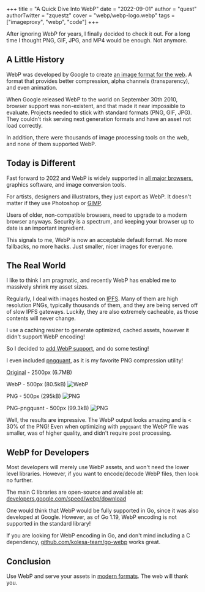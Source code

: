 +++
title = "A Quick Dive Into WebP"
date = "2022-09-01"
author = "quest"
authorTwitter = "zquestz"
cover = "webp/webp-logo.webp"
tags = ["imageproxy", "webp", "code"]
+++

After ignoring WebP for years, I finally decided to check it out. For a long time I thought PNG, GIF, JPG, and MP4 would be enough. Not anymore.

## A Little History

WebP was developed by Google to create [an image format for the web](https://developers.google.com/speed/webp/). A format that provides better compression, alpha channels (transparency), and even animation.

When Google released WebP to the world on September 30th 2010, browser support was non-existent, and that made it near impossible to evaluate. Projects needed to stick with standard formats (PNG, GIF, JPG). They couldn't risk serving next generation formats and have an asset not load correctly.

In addition, there were thousands of image processing tools on the web, and none of them supported WebP.

## Today is Different

Fast forward to 2022 and WebP is widely supported in [all major browsers](https://www.lambdatest.com/web-technologies/webp), graphics software, and image conversion tools.

For artists, designers and illustrators, they just export as WebP. It doesn't matter if they use Photoshop or [GIMP](https://www.gimp.org/).

Users of older, non-compatible browsers, need to upgrade to a modern browser anyways. Security is a spectrum, and keeping your browser up to date is an important ingredient.

This signals to me, WebP is now an acceptable default format. No more fallbacks, no more hacks. Just smaller, nicer images for everyone.

## The Real World

I like to think I am pragmatic, and recently WebP has enabled me to massively shrink my asset sizes.

Regularly, I deal with images hosted on [IPFS](https://ipfs.io). Many of them are high resolution PNGs, typically thousands of them, and they are being served off of slow IPFS gateways. Luckily, they are also extremely cacheable, as those contents will never change.

I use a caching resizer to generate optimized, cached assets, however it didn't support WebP encoding!

So I decided to [add WebP support](https://github.com/zquestz/imageproxy), and do some testing!

I even included [pngquant](https://pngquant.org/), as it is my favorite PNG compression utility!

[Original](https://clementinesnightmare.mypinata.cloud/ipfs/QmSCpGdCSo5iDXDdGcJRWA9kcB22MdBo1xwnoMpx1nj937/1169.png) - 2500px (6.7MB)

WebP - 500px (80.5kB)
![WebP](/webp/1169.webp)

PNG - 500px (295kB)
![PNG](/webp/1169.png)

PNG-pngquant - 500px (99.3kB)
![PNG](/webp/1169-pngquant.png)

Well, the results are impressive. The WebP output looks amazing and is < 30% of the PNG! Even when optimizing with `pngquant` the WebP file was smaller, was of higher quality, and didn't require post processing.

## WebP for Developers

Most developers will merely use WebP assets, and won't need the lower level libraries. However, if you want to encode/decode WebP files, then look no further.

The main C libraries are open-source and available at: [developers.google.com/speed/webp/download](https://developers.google.com/speed/webp/download)

One would think that WebP would be fully supported in Go, since it was also developed at Google. However, as of Go 1.19, WebP encoding is not supported in the standard library!

If you are looking for WebP encoding in Go, and don't mind including a C dependency, [github.com/kolesa-team/go-webp](https://github.com/kolesa-team/go-webp) works great.

## Conclusion

Use WebP and serve your assets in [modern formats](https://web.dev/uses-webp-images/). The web will thank you.
